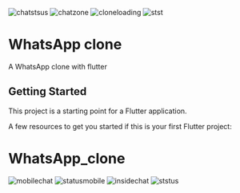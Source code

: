 ![chatstsus](https://user-images.githubusercontent.com/68594765/134809846-ec9a94a4-0f9c-4167-9b82-9b31f91278cb.png)
![chatzone](https://user-images.githubusercontent.com/68594765/134809849-5bd69578-e566-4def-880d-8c658bc742e3.png)
![cloneloading](https://user-images.githubusercontent.com/68594765/134809851-69dc9755-6a82-4af8-b9d6-6e0d88101c35.png)
![stst](https://user-images.githubusercontent.com/68594765/134809853-6346fe65-206c-4b66-b3e5-cddf3c362b5d.png)


# WhatsApp clone

A WhatsApp clone with flutter

## Getting Started

This project is a starting point for a Flutter application.

A few resources to get you started if this is your first Flutter project:


# WhatsApp_clone

![mobilechat](https://user-images.githubusercontent.com/68594765/134809221-487c25fc-5c5e-40ae-af18-106daa1feea6.png)
![statusmobile](https://user-images.githubusercontent.com/68594765/134809225-7fcf1104-2cca-468f-b0a8-73c502134ea6.png)
![insidechat](https://user-images.githubusercontent.com/68594765/134809379-e05ea642-eec2-4c9f-a9b2-0fc8fca4cd49.png)
![ststus](https://user-images.githubusercontent.com/68594765/134809387-69dbd05a-1950-45d5-a378-7aec61bdecdb.png)
